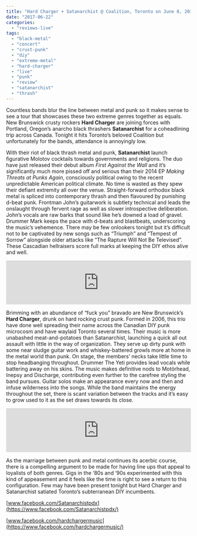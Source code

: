 ```yaml
---
title: "Hard Charger + Satanarchist @ Coalition, Toronto on June 8, 2017"
date: "2017-06-22"
categories: 
  - "reviews-live"
tags: 
  - "black-metal"
  - "concert"
  - "crust-punk"
  - "diy"
  - "extreme-metal"
  - "hard-charger"
  - "live"
  - "punk"
  - "review"
  - "satanarchist"
  - "thrash"
---
```


Countless bands blur the line between metal and punk so it makes sense to see a tour that showcases these two extreme genres together as equals. New Brunswick crusty rockers **Hard Charger** are joining forces with Portland, Oregon’s anarcho black thrashers **Satanarchist** for a coheadlining trip across Canada. Tonight it hits Toronto’s beloved Coalition but unfortunately for the bands, attendance is annoyingly low.

With their riot of black thrash metal and punk, **Satanarchist** launch figurative Molotov cocktails towards governments and religions. The duo have just released their debut album _First Against the Wall_ and it’s significantly much more pissed off and serious than their 2014 EP _Making Threats at Punks Again_, consciously political owing to the recent unpredictable American political climate. No time is wasted as they spew their defiant extremity all over the venue. Straight-forward orthodox black metal is spliced into contemporary thrash and then flavoured by punishing d-beat punk. Frontman John’s guitarwork is subtlety technical and leads the onslaught through fervent rage as well as slower introspective deliberation. John’s vocals are raw barks that sound like he’s downed a load of gravel. Drummer Mark keeps the pace with d-beats and blastbeats, underscoring the music’s vehemence. There may be few onlookers tonight but it’s difficult not to be captivated by new songs such as “Triumph” and “Tempest of Sorrow” alongside older attacks like “The Rapture Will Not Be Televised”. These Cascadian hellraisers score full marks at keeping the DIY ethos alive and well.

<iframe style="border: 0; width: 100%; height: 120px;" src="https://bandcamp.com/EmbeddedPlayer/album=171165709/size=large/bgcol=ffffff/linkcol=0687f5/tracklist=false/artwork=small/transparent=true/" width="300" height="150" seamless=""><a href="http://satanarchist.bandcamp.com/album/first-against-the-wall">First Against The Wall by Satanarchist</a></iframe>

Brimming with an abundance of “fuck you” bravado are New Brunswick’s **Hard Charger**, drunk on hard rocking crust punk. Formed in 2006, this trio have done well spreading their name across the Canadian DIY punk microcosm and have waylaid Toronto several times. Their music is more unabashed meat-and-potatoes than Satanarchist, launching a quick all out assault with little in the way of organization. They serve up dirty punk with some near sludge guitar work and whiskey-battered growls more at home in the metal world than punk. On stage, the members’ necks take little time to stop headbanging throughout. Drummer The Yeti provides lead vocals while battering away on his skins. The music makes definitive nods to Motörhead, Inepsy and Discharge, contributing even further to the carefree styling the band pursues. Guitar solos make an appearance every now and then and infuse wilderness into the songs. While the band maintains the energy throughout the set, there is scant variation between the tracks and it’s easy to grow used to it as the set draws towards its close.

<iframe style="border: 0; width: 100%; height: 120px;" src="https://bandcamp.com/EmbeddedPlayer/album=4097428348/size=large/bgcol=ffffff/linkcol=0687f5/tracklist=false/artwork=small/transparent=true/" width="300" height="150" seamless=""><a href="http://hardcharger.bandcamp.com/album/hard-charger">Hard Charger by Hard Charger</a></iframe>

As the marriage between punk and metal continues its acerbic course, there is a compelling argument to be made for having line ups that appeal to loyalists of both genres. Gigs in the ‘80s and ‘90s experimented with this kind of appeasement and it feels like the time is right to see a return to this configuration. Few may have been present tonight but Hard Charger and Satanarchist satiated Toronto’s subterranean DIY incumbents.

[www.facebook.com/Satanarchistpdx](https://www.facebook.com/Satanarchistpdx/)

[www.facebook.com/hardchargermusic](https://www.facebook.com/hardchargermusic/)
